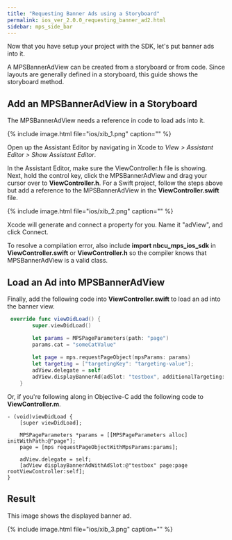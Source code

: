 ```yaml
---
title: "Requesting Banner Ads using a Storyboard"
permalink: ios_ver_2.0.0_requesting_banner_ad2.html
sidebar: mps_side_bar
---
```

Now that you have setup your project with the SDK, let's put banner ads into it.

A MPSBannerAdView can be created from a storyboard or from code. Since layouts are generally defined in a storyboard, this guide shows the storyboard method.

## Add an MPSBannerAdView in a Storyboard <br/>

The MPSBannerAdView needs a reference in code to load ads into it.  

{% include image.html file="ios/xib_1.png" caption="" %}

Open up the Assistant Editor by navigating in Xcode to *View > Assistant Editor > Show Assistant Editor*. 

In the Assistant Editor, make sure the ViewController.h file is showing.  
Next, hold the control key, click the MPSBannerAdView and drag your cursor over to **ViewController.h**. For a Swift project, follow the steps above but add a reference to the MPSBannerAdView in the **ViewController.swift** file.

{% include image.html file="ios/xib_2.png" caption="" %}

Xcode will generate and connect a property for you. Name it "adView", and click Connect.

To resolve a compilation error, also include **import nbcu_mps_ios_sdk** in **ViewController.swift** or **ViewController.h** so the compiler knows that MPSBannerAdView is a valid class.

## Load an Ad into MPSBannerAdView

Finally, add the following code into **ViewController.swift** to load an ad into the banner view.

```swift
 override func viewDidLoad() {
        super.viewDidLoad()

        let params = MPSPageParameters(path: "page")
        params.cat = "someCatValue"
        
        let page = mps.requestPageObject(mpsParams: params)
        let targeting = ["targetingKey": "targeting-value"];
        adView.delegate = self
        adView.displayBannerAd(adSlot: "testbox", additionalTargeting: targeting, page: page, rootViewController: self)
    }
```

Or, if you're following along in Objective-C add the following code to **ViewController.m**.

```objc
- (void)viewDidLoad {
    [super viewDidLoad];
    
    MPSPageParameters *params = [[MPSPageParameters alloc] initWithPath:@"page"];
    page = [mps requestPageObjectWithMpsParams:params];   

    adView.delegate = self;
    [adView displayBannerAdWithAdSlot:@"testbox" page:page rootViewController:self];
}
```

## Result
This image shows the displayed banner ad.

{% include image.html file="ios/xib_3.png" caption="" %}